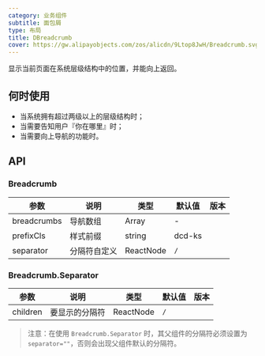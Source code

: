 ```yaml
---
category: 业务组件
subtitle: 面包屑
type: 布局
title: DBreadcrumb
cover: https://gw.alipayobjects.com/zos/alicdn/9Ltop8JwH/Breadcrumb.svg
---
```


显示当前页面在系统层级结构中的位置，并能向上返回。

## 何时使用

- 当系统拥有超过两级以上的层级结构时；
- 当需要告知用户『你在哪里』时；
- 当需要向上导航的功能时。

## API

### Breadcrumb

| 参数        | 说明         | 类型      | 默认值 | 版本 |
| ----------- | ------------ | --------- | ------ | ---- |
| breadcrumbs | 导航数组     | Array     | -      |      |
| prefixCls   | 样式前缀     | string    | dcd-ks |      |
| separator   | 分隔符自定义 | ReactNode | `/`    |      |

### Breadcrumb.Separator

| 参数     | 说明           | 类型      | 默认值 | 版本 |
| -------- | -------------- | --------- | ------ | ---- |
| children | 要显示的分隔符 | ReactNode | `/`    |      |

> 注意：在使用 `Breadcrumb.Separator` 时，其父组件的分隔符必须设置为 `separator=""`，否则会出现父组件默认的分隔符。
